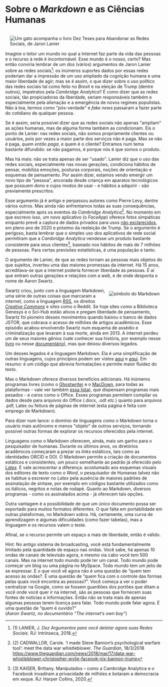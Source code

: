 <title>Sobre o Markdown e as ciências humanas</title>

<meta name="citation_title" content="Sobre o Markdown e as ciências humanas">
<meta name="citation_author" content="Miotto, M.">
<meta name="citation_journal_title" content="Askemata (website)">
<meta name="citation_volume" content="0">
<meta name="citation_issue" content="0">
<meta name="citation_firstpage" content="0">
<meta name="citation_pdf_url" content="http://askemata.github.io">


Sobre o *Markdown* e as Ciências Humanas
=====================

<img src="imagens/lanier.png" style="float: left; padding: 15px;" alt="Um gato acompanha o livro Dez Teses para Abandonar as Redes Sociais, de Jaron Lanier">Imagine o leitor um mundo no qual a Internet faz parte da vida das pessoas e o recurso à rede é incontornável. Esse mundo é o nosso, certo? Mas então conviria lembrar de um dos (vários) argumentos de Jaron Lanier sobre as redes sociais[^1]: os inúmeros suportes dados por essas redes poderiam dar a impressão de um uso ampliado da cognição humana e uma maior liberdade de agir; mas se é assim, o que dizer sobre o uso político das redes sociais tal como feito no *Brexit* e na eleição de Trump (dentre outros), impetratos pela *Cambridge Analytica*? É como dizer que as redes sociais, tão propiciadoras da liberdade, seriam responsáveis também e especialmente pela alienação e a emergência de novos regimes populistas. Não à toa, termos como "pós-verdade" e *fake news* passaram a fazer parte do cotidiano de qualquer pessoa. 

Se é assim, seria possível dizer que as redes sociais não apenas "ampliam" as ações humanas, mas de alguma forma também as condicionam. Eis o ponto de Lanier: nas redes sociais, não somos propriamente clientes ou usuários, pois por vezes a maior parte dos serviços não é paga. Mas se não é paga, *quem então paga*, e quem é o cliente? Entramos num tema bastante difundido: se não pagamos, é porque nós é que somos o produto. 

Mas há mais: não se trata apenas de ser "usado". Lanier diz que o uso das redes sociais, especialmente nas novas gerações, condiciona hábitos de pensar, mobiliza emoções, posturas corporais, noções de orientação e esquemas de pensamento. Por assim dizer, estamos vendo emergir um novo tipo de "pessoa", ancorada desde criança em aparatos tecnológicos que possuem dono e cujos modos de usar - e hábitos a adquirir - são previamente prescritos. 

Esse argumento já é antigo e perpassou autores como Pierre Levy, dentre vários outros. Mas ainda não enfrentamos todas as suas consequências, especialmente após os eventos da *Cambridge Analytica*[^2]. No momento em que escrevo isso, um novo aplicativo (o *FaceApp*) oferece fotos simpáticas enquanto prevê a captura de dados privados para usos [não esclarecidos](https://canaltech.com.br/apps/faceapp-e-uma-prova-de-que-nao-estamos-prontos-para-pensar-sobre-privacidade-144523/), em pleno ano de 2020 e próximo da reeleição de Trump. Se o argumento é perigoso, basta lembrar que o simples uso dos aplicativos de rede social permitiram que a *Cambridge Analytica* vendesse um produto bastante consistente para seus clientes[^3], baseado nos hábitos de mais de 7 milhões de pessoas. Para certas previsões estatísticas, é uma população e tanto. 

O argumento de Lanier, de que as redes tornam as pessoas mais objetos do que sujeitos, inverteu uma das maiores promessas da internet. Há 15 anos, acreditava-se que a internet poderia fornecer liberdade às pessoas. É aí que entram outras gerações e relações com a *web*, e de onde desponta o nome de Aaron Swartz. 

<img src="imagens/markdown.png" style="float: right; padding: 10px;" alt="símbolo do Markdown">Swartz criou, junto com a linguagem Markdown, uma série de outras coisas que marcaram a internet, como a linguagem [RSS](https://pt.wikipedia.org/wiki/RSS), os direitos *[Creative Commons](https://pt.wikipedia.org/wiki/Creative_Commons)* e sites como o Reddit. Se hoje sites como a Biblioteca Genesys e o Sci-Hub estão ativos e pregam liberdade de pensamento, Swartz foi pioneiro desses movimentos quando baixou o banco de dados JSTOR, que cobrava o acesso de milhões de artigos acadêmicos. Esse episódio acabou envolvendo Swartz num esquema de assédio e criminalização que levaram à sua morte, ainda em 2013. A internet perdeu um de seus maiores gênios (vale conhecer sua história, por exemplo nesse [livro](https://www.theguardian.com/books/2016/mar/04/boy-who-could-change-the-world-review-aaron-schwartz) ou nesse [documentário](https://archive.org/details/TheInternetsOwnBoyTheStoryOfAaronSwartz)), mas que deixou diversos legados. 

Um desses legados é a linguagem Markdown. Ela é uma simplificação de outras linguagens, cujos princípios podem ser vistos [aqui](https://blog.da2k.com.br/2015/02/08/aprenda-markdown/) e [aqui](http://www.if.ufrgs.br/fis01069/sintaxemarkdown.html). Em resumo: é um código que abrevia formatações e permite maior fluidez do texto. 

Mas o Markdown oferece diversos benefícios adicionais. Há inúmeros programas livres (como o [Ghostwriter](https://sempreupdate.com.br/instalar-no-ubuntu-ghostwriter-um-editor-de-codigo-aberto-focado-na-utilizacao-da-linguagem-markdown/) e o [MacDown](https://macdown.uranusjr.com), para todas as plataformas - vale ver também [essa lista](https://gnulinuxbrasil.com.br/2019/11/08/os-10-melhores-editores-de-markdown-para-linux/)), que dispensam programas mais pesados - e *caros* como o Office. Esses programas permitem compilar os dados desde para arquivos do Office (.docx, .odt *etc.*) quanto para arquivos .pdf, Latex ou feitura de páginas de internet (esta página é feita com emprego de Markdown). 

Para dizer num lance: o domínio de linguagens como o Markdown torna o usuário mais autônomo e menos "objeto" de outros serviços, tornando possível outras formas de explorar os recursos oferecidos pela internet. 

Linguagens como o Markdown oferecem, ainda, mais um ganho para o pesquisador de humanas. Durante os últimos anos, os diretórios acadêmicos começaram a prezar os *links* estáticos, tais como as identidades ORCID e DOI. O Markdown permite a criação de documentos estáticos e consistentes, um pouco semelhante ao padrão já oferecido pelo *[Latex](https://www.latex-project.org)*. E vale acrescentar a diferença: acostumado aos esquemas visuais dos editores de texto como o *Word*, o pesquisador de Humanas talvez não se habitue a escrever no *Latex* pela ausência de maiores padrões de assinalação de sintaxe, por exemplo em códigos bastante utilizados como os itálicos, negritos e notas de rodapé. Quanto ao Markdown, diversos programas - como os assinalados acima - já oferecem tais opções. 

Outra vantagem é a possibilidade de que um único documento possa ser exportado para muitos formatos diferentes. O que falta em portabilidade em outras plataformas, no Markdown sobra. Há, certamente, uma curva de aprendizagem e algumas dificuldades (como fazer tabelas), mas a linguagem e os recursos valem o teste. 

Afinal, se o recurso permite um espaço a mais de liberdade, então é válido. 

[^1]: (1) LANIER, J. *Dez Argumentos para você deletar agora suas Redes Sociais*. RJ: Intrinseca, 2018.

[^2]: (2) CADWALLDR, Carole. ‘I made Steve Bannon’s psychological warfare tool’: meet the data war whistleblower. *The Guardian*, 18/3/2018 https://www.theguardian.com/news/2018/mar/17/data-war-whistleblower-christopher-wylie-faceook-nix-bannon-trump

[^3]: (3) KAISER, Brittany. Manipulados – como a Cambridge Analytica e o Facebook invadiram a privacidade de milhões e botaram a democracia em xeque. RJ: Harper Collins, 2020.

Hint: No antigo sistema de broadcasting, você está fundamentalmente limitado pela quantidade de espaço nas ondas. Você sabe, há apenas 10 ondas de canais de televisão agora, e mesmo via cabo você tem 500 canais. Mas na internet todo mundo pode ter um canal. Todo mundo pode começar um blog ou uma página no MySpace. Todo mundo tem um jeito de se expressar. E o que você vê agora não é uma questão de “quem tem acesso às ondas?. É uma questão de “quem fica com o controle das formas pelas quais você encontra as pessoas?”. Você começa a ver o poder centralizar na Google, como se fossem guardiões dos portões que ditam a você onde você quer ir na internet, são as pessoas que fornecem suas fontes de notícias e informações. Então não se trata mais de apenas algumas pessoas terem licença para falar. Todo mundo pode falar agora. É uma questão de “quem é ouvido?”  
(*Aaron Swartz, no documentário “The internet’s own boy“*)

